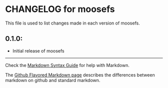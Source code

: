# CHANGELOG for moosefs

This file is used to list changes made in each version of moosefs.

## 0.1.0:

* Initial release of moosefs

- - - 
Check the [Markdown Syntax Guide](http://daringfireball.net/projects/markdown/syntax) for help with Markdown.

The [Github Flavored Markdown page](http://github.github.com/github-flavored-markdown/) describes the differences between markdown on github and standard markdown.
